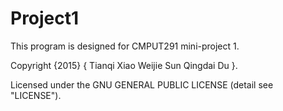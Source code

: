 # Project1

This program is designed for CMPUT291 mini-project 1. 

Copyright {2015} {
Tianqi Xiao
Weijie Sun
Qingdai Du
}.

Licensed under the GNU GENERAL PUBLIC LICENSE (detail see "LICENSE").

